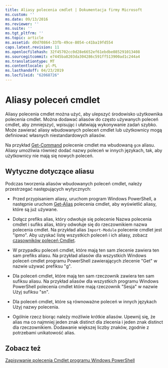 ```yaml
---
title: Aliasy polecenia cmdlet | Dokumentacja firmy Microsoft
ms.custom: ''
ms.date: 09/13/2016
ms.reviewer: ''
ms.suite: ''
ms.tgt_pltfrm: ''
ms.topic: article
ms.assetid: d0d70864-33fb-49ce-8054-c41ba19fd554
caps.latest.revision: 11
ms.openlocfilehash: 32f45702cc0d28e6652ef61ebdbe085291013408
ms.sourcegitcommit: e7445ba8203da304286c591ff513900ad1c244a4
ms.translationtype: MT
ms.contentlocale: pl-PL
ms.lasthandoff: 04/23/2019
ms.locfileid: "62068726"
---
```

# <a name="cmdlet-aliases"></a>Aliasy poleceń cmdlet

Aliasy polecenia cmdlet można użyć, aby ulepszyć środowisko użytkownika polecenia cmdlet. Można dodawać aliasów do często używanych poleceń cmdlet, aby zmniejszyć, wpisując i ułatwiają wykonywanie zadań szybko. Może zawierać aliasy wbudowanych poleceń cmdlet lub użytkownicy mogą definiować własnych niestandardowych aliasów.

Na przykład [Get-Command](/powershell/module/microsoft.powershell.core/get-command) polecenie cmdlet ma wbudowaną `gcm` aliasu. Aliasy umożliwia również dodać nazwy poleceń w innych językach, tak, aby użytkownicy nie mają się nowych poleceń.

## <a name="alias-guidelines"></a>Wytyczne dotyczące aliasu

Podczas tworzenia aliasów wbudowanych poleceń cmdlet, należy przestrzegać następujących wytycznych:

- Przed przypisaniem aliasy, uruchom program Windows PowerShell, a następnie uruchom [Get-Alias](/powershell/module/Microsoft.PowerShell.Utility/Get-Alias) polecenia cmdlet, aby wyświetlić aliasy, które są już używane.

- Dołącz prefiks alias, który odwołuje się polecenie Nazwa polecenia cmdlet i sufiks alias, który odwołuje się do rzeczownikiem nazwa polecenia cmdlet. Na przykład alias `Import-Module` polecenie cmdlet jest "ipmo". Aby uzyskać listę wszystkich poleceń i ich aliasy, zobacz [czasowników poleceń Cmdlet](./approved-verbs-for-windows-powershell-commands.md).

- W przypadku poleceń cmdlet, które mają ten sam zlecenie zawiera ten sam prefiks aliasu. Na przykład aliasów dla wszystkich Windows poleceń cmdlet programu PowerShell zawierających zlecenie "Get" w nazwie używać prefiksu "g".

- Dla poleceń cmdlet, które mają ten sam rzeczownik zawiera ten sam sufiksu aliasu. Na przykład aliasów dla wszystkich programu Windows PowerShell polecenia cmdlet które mają rzeczownik "Sesja" w nazwie Użyj sufiksu "sn".

- Dla poleceń cmdlet, które są równoważne poleceń w innych językach Użyj nazwy polecenia.

- Ogólnie rzecz biorąc należy możliwie krótkie aliasów. Upewnij się, że alias ma co najmniej jeden znak distinct dla zlecenia i jeden znak distinct dla rzeczownikiem. Dodawanie większej liczby znaków, zgodnie z potrzebami unikatowość alias.

## <a name="see-also"></a>Zobacz też

[Zapisywanie polecenia Cmdlet programu Windows PowerShell](./writing-a-windows-powershell-cmdlet.md)
